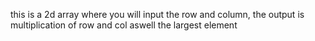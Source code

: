this is a 2d array where you will input the row and column, the output is multiplication of row and col aswell the largest element

